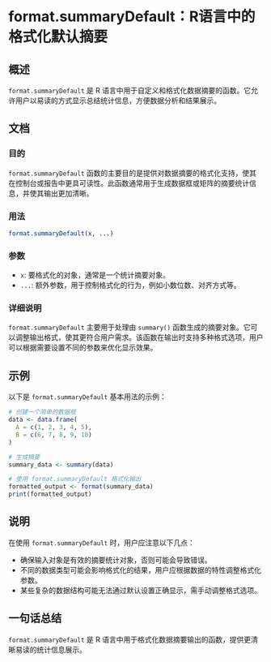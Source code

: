 <!--
Meta Description: # format.summaryDefault：R语言中的格式化默认摘要 ## 概述 `format.summaryDefault` 是 R 语言中用于自定义和格式化数据摘要的函数。它允许用户以易读的方式显示总结统计信息，方便数据分析和结果展示。 ## 文档 ### 目的 `format.summa...
Meta Keywords: format, summarydefault, data, summary, summary_data
-->

# format.summaryDefault：R语言中的格式化默认摘要

## 概述
`format.summaryDefault` 是 R 语言中用于自定义和格式化数据摘要的函数。它允许用户以易读的方式显示总结统计信息，方便数据分析和结果展示。

## 文档
### 目的
`format.summaryDefault` 函数的主要目的是提供对数据摘要的格式化支持，使其在控制台或报告中更具可读性。此函数通常用于生成数据框或矩阵的摘要统计信息，并使其输出更加清晰。

### 用法
```R
format.summaryDefault(x, ...)
```

### 参数
- `x`: 要格式化的对象，通常是一个统计摘要对象。
- `...`: 额外参数，用于控制格式化的行为，例如小数位数、对齐方式等。

### 详细说明
`format.summaryDefault` 主要用于处理由 `summary()` 函数生成的摘要对象。它可以调整输出格式，使其更符合用户需求。该函数在输出时支持多种格式选项，用户可以根据需要设置不同的参数来优化显示效果。

## 示例
以下是 `format.summaryDefault` 基本用法的示例：

```R
# 创建一个简单的数据框
data <- data.frame(
  A = c(1, 2, 3, 4, 5),
  B = c(6, 7, 8, 9, 10)
)

# 生成摘要
summary_data <- summary(data)

# 使用 format.summaryDefault 格式化输出
formatted_output <- format(summary_data)
print(formatted_output)
```

## 说明
在使用 `format.summaryDefault` 时，用户应注意以下几点：
- 确保输入对象是有效的摘要统计对象，否则可能会导致错误。
- 不同的数据类型可能会影响格式化的结果，用户应根据数据的特性调整格式化参数。
- 某些复杂的数据结构可能无法通过默认设置正确显示，需手动调整格式选项。

## 一句话总结
`format.summaryDefault` 是 R 语言中用于格式化数据摘要输出的函数，提供更清晰易读的统计信息展示。